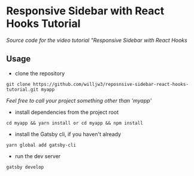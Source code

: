# Responsive Sidebar with React Hooks Tutorial
*Source code for the video tutorial "Responsive Sidebar with React Hooks*

## Usage
- clone the repository
```
git clone https://github.com/willjw3/reposnsive-sidebar-react-hooks-tutorial.git myapp
```

*Feel free to call your project something other than 'myapp'*

- install dependencies from the project root
```
cd myapp && yarn install or cd myapp && npm install
```
- install the Gatsby cli, if you haven't already
```
yarn global add gatsby-cli
```
- run the dev server
```
gatsby develop
```